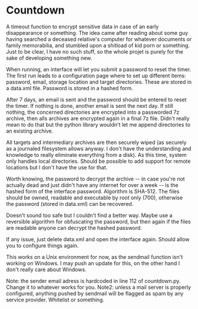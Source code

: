 # Countdown

A timeout function to encrypt sensitive data in case of an early disappearance or something.
The idea came after reading about some guy having searched a deceased relative's computer for whatever documents or family memorabilia, and stumbled upon a shitload of kid porn or something.
Just to be clear, I have no such stuff, so the whole projet is purely for the sake of developing something new.

When running, an interface will let you submit a password to reset the timer. The first run leads to a configuration page where to set up different items: password, email, storage location and target directories. 
These are stored in a data.xml file. Password is stored in a hashed form.

After 7 days, an email is sent and the password should be entered to reset the timer.
If nothing is done, another email is sent the next day.
If still nothing, the concerned directories are encrypted into a passworded 7z archive, then alls archives are encrypted again in a final 7z file. Didn't really mean to do that but the python library wouldn't let me append directories to an existing archive.

All targets and intermediary archives are then securely wiped (as securely as a journaled filesystem allows anyway. I don't have the understanding and knowledge to really eliminate everything from a disk).
As this time, system only handles local directories. Should be possible to add support for remote locations but I don't have the use for that.  

Worth knowing, the password to decrypt the archive -- in case you're not actually dead and just didn't have any internet for over a week -- is the hashed form of the interface password. Algorithm is SHA-512.
The files should be owned, readable and executable by root only (700), otherwise the password (stored in data.xml) can be recovered.

Doesn't sound too safe but I couldn't find a better way. Maybe use a reversible algorithm for obfuscating the password, but then again if the files are readable anyone can decrypt the hashed password.

If any issue, just delete data.xml and open the interface again. Should allow you to configure things again.

This works on a Unix environment for now, as the sendmail function isn't working on Windows.
I may push an update for this, on the other hand I don't really care about Windows.

Note: the sender email adress is hardcoded in line 112 of countdown.py. Change it to whatever works for you.
Note2: unless a mail server is properly configured, anything pushed by sendmail will be flagged as spam by any service provider. Whitelist or something.
